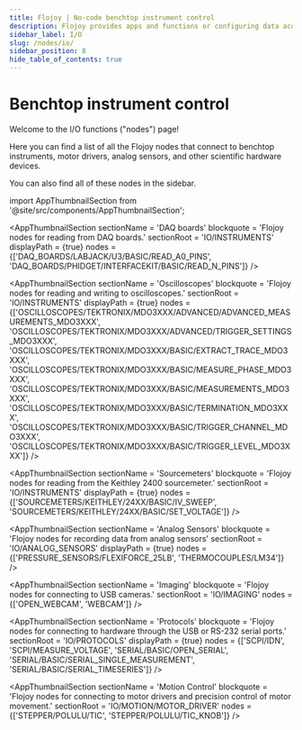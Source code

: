 ```yaml
---
title: Flojoy | No-code benchtop instrument control
description: Flojoy provides apps and functions or configuring data acquisition hardware, reading data into Flojoy, and writing data to DAQ output channels. Flojoy supports a variety of hardware, including those from National Instruments®, Tektronix®, and others.
sidebar_label: I/O
slug: /nodes/io/
sidebar_position: 8
hide_table_of_contents: true
---
```


# Benchtop instrument control

Welcome to the I/O functions ("nodes") page!

Here you can find a list of all the Flojoy nodes that connect to benchtop instruments, motor drivers, analog sensors, and other scientific hardware devices.

You can also find all of these nodes in the sidebar.

<!-- Custom component -->

import AppThumbnailSection from '@site/src/components/AppThumbnailSection';

<AppThumbnailSection
sectionName = 'DAQ boards'
blockquote = 'Flojoy nodes for reading from DAQ boards.'
sectionRoot = 'IO/INSTRUMENTS'
displayPath = {true}
nodes = {['DAQ_BOARDS/LABJACK/U3/BASIC/READ_A0_PINS', 
        'DAQ_BOARDS/PHIDGET/INTERFACEKIT/BASIC/READ_N_PINS']}
/>

<AppThumbnailSection
sectionName = 'Oscilloscopes'
blockquote = 'Flojoy nodes for reading and writing to oscilloscopes.'
sectionRoot = 'IO/INSTRUMENTS'
displayPath = {true}
nodes = {['OSCILLOSCOPES/TEKTRONIX/MDO3XXX/ADVANCED/ADVANCED_MEASUREMENTS_MDO3XXX', 
        'OSCILLOSCOPES/TEKTRONIX/MDO3XXX/ADVANCED/TRIGGER_SETTINGS_MDO3XXX', 
        'OSCILLOSCOPES/TEKTRONIX/MDO3XXX/BASIC/EXTRACT_TRACE_MDO3XXX', 
        'OSCILLOSCOPES/TEKTRONIX/MDO3XXX/BASIC/MEASURE_PHASE_MDO3XXX', 
        'OSCILLOSCOPES/TEKTRONIX/MDO3XXX/BASIC/MEASUREMENTS_MDO3XXX', 
        'OSCILLOSCOPES/TEKTRONIX/MDO3XXX/BASIC/TERMINATION_MDO3XXX', 
        'OSCILLOSCOPES/TEKTRONIX/MDO3XXX/BASIC/TRIGGER_CHANNEL_MDO3XXX', 
        'OSCILLOSCOPES/TEKTRONIX/MDO3XXX/BASIC/TRIGGER_LEVEL_MDO3XXX']}
/>

<AppThumbnailSection
sectionName = 'Sourcemeters'
blockquote = 'Flojoy nodes for reading from the Keithley 2400 sourcemeter.'
sectionRoot = 'IO/INSTRUMENTS'
displayPath = {true}
nodes = {['SOURCEMETERS/KEITHLEY/24XX/BASIC/IV_SWEEP', 
        'SOURCEMETERS/KEITHLEY/24XX/BASIC/SET_VOLTAGE']}
/>

<AppThumbnailSection
sectionName = 'Analog Sensors'
blockquote = 'Flojoy nodes for recording data from analog sensors'
sectionRoot = 'IO/ANALOG_SENSORS'
displayPath = {true}
nodes = {['PRESSURE_SENSORS/FLEXIFORCE_25LB', 'THERMOCOUPLES/LM34']}
/>

<AppThumbnailSection
sectionName = 'Imaging'
blockquote = 'Flojoy nodes for connecting to USB cameras.'
sectionRoot = 'IO/IMAGING'
nodes = {['OPEN_WEBCAM', 'WEBCAM']}
/>

<AppThumbnailSection
sectionName = 'Protocols'
blockquote = 'Flojoy nodes for connecting to hardware through the USB or RS-232 serial ports.'
sectionRoot = 'IO/PROTOCOLS'
displayPath = {true}
nodes = {['SCPI/IDN', 
        'SCPI/MEASURE_VOLTAGE', 
        'SERIAL/BASIC/OPEN_SERIAL', 
        'SERIAL/BASIC/SERIAL_SINGLE_MEASUREMENT', 
        'SERIAL/BASIC/SERIAL_TIMESERIES']}
/>

<AppThumbnailSection
sectionName = 'Motion Control'
blockquote = 'Flojoy nodes for connecting to motor drivers and precision control of motor movement.'
sectionRoot = 'IO/MOTION/MOTOR_DRIVER'
nodes = {['STEPPER/POLULU/TIC', 'STEPPER/POLULU/TIC_KNOB']}
/>